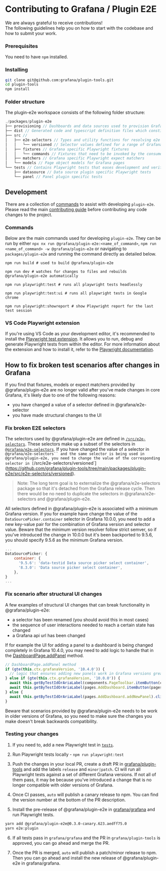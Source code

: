 # Contributing to Grafana / Plugin E2E

We are always grateful to receive contributions!<br />
The following guidelines help you on how to start with the codebase and how to submit your work.

### Prerequisites

You need to have `npm` installed.

### Installing

```bash
git clone git@github.com:grafana/plugin-tools.git
cd plugin-tools
npm install
```

### Folder structure

The plugin-e2e workspace consists of the following folder structure:

```js
./packages/plugin-e2e
├── provisioning // Dashboards and data sources used to provision Grafana when running E2E tests in CI and locally
├── dist // Generated code and typescript definition files which constitutes the npm package
├── src //
│   ├── e2e-selectors // Types and utility functions for resolving e2e selectors for a given Grafana version
│   │   └── versioned // Selector values defined for a range of Grafana versions
│   ├── fixtures // Grafana specific Playwright fixtures
│   │   └── commands // Fixtures that need to be invoked by the consumer
│   ├── matchers // Grafana specific Playwright expect matchers
│   └── models // Page object models for Grafana pages
└── tests // Contains Playwright tests that eases development and verifies that fixtures, models and expect matchers work as expected. these tests are not part of the npm package.
    ├── datasource // Data source plugin specific Playwright tests
    └── panel // Panel plugin specific tests
```

## Development

There are a collection of [commands](#commands) to assist with developing `plugin-e2e`. Please read the main [contributing guide](../../CONTRIBUTING.md) before contributing any code changes to the project.

### Commands

Below are the main commands used for developing `plugin-e2e`. They can be run by either `npx nx run @grafana/plugin-e2e:<name_of_command>`, `npm run <name_of_command> -w @grafana/plugin-e2e` or navigating to `packages/plugin-e2e` and running the command directly as detailed below.

```shell
npm run build # used to build @grafana/plugin-e2e
```

```shell
npm run dev # watches for changes to files and rebuilds @grafana/plugin-e2e automatically
```

```shell
npm run playwright:test # runs all playwright tests headlessly
```

```shell
npm run playwright:test:ui # runs all playwright tests in Google chrome
```

```shell
npm run playwright:showreport # show Playwright report for the last test session
```

### VS Code Playwright extension

If you're using VS Code as your development editor, it's recommended to install the [Playwright test extension](https://marketplace.visualstudio.com/items?itemName=ms-playwright.playwright). It allows you to run, debug and generate Playwright tests from within the editor. For more information about the extension and how to install it, refer to the [Playwright documentation](https://playwright.dev/docs/getting-started-vscode).

## How to fix broken test scenarios after changes in Grafana

If you find that fixtures, models or expect matchers provided by @grafana/plugin-e2e are no longer valid after you've made changes in core Grafana, it's likely due to one of the following reasons:

- you have changed a value of a selector defined in @grafana/e2e-selector
- you have made structural changes to the UI

### Fix broken E2E selectors

The selectors used by @grafana/plugin-e2e are defined in [`/src/e2e-selectors`](https://github.com/grafana/plugin-tools/tree/main/packages/plugin-e2e/src/e2e-selectors). These selectors make up a subset of the selectors in [`@grafana/e2e-selectors`](https://github.com/grafana/grafana/tree/main/packages/grafana-e2e-selectors). If you have changed the value of a selector in ` @grafana/e2e-selectors`` and the same selector is being used in @grafana/plugin-e2e, you need to change the value of the corresponding selector in [ `/src/e2e-selectors/versioned`](https://github.com/grafana/plugin-tools/tree/main/packages/plugin-e2e/src/e2e-selectors/versioned).

> Note: The long term goal is to externalize the @grafana/e2e-selectors package so that it's detached from the Grafana release cycle. Then there would be no need to duplicate the selectors in @grafana/e2e-selectors and @grafana/plugin-e2e.

All selectors defined in @grafana/plugin-e2e is associated with a minimum Grafana version. If you for example have change the value of the `DataSourcePicker.container` selector in Grafana 10.0.0, you need to add a new key-value pair for the combination of Grafana version and selector value. Beware that the minimum version resolver follow strict semver, so if you've introduced the change in 10.0.0 but it's been backported to 9.5.6, you should specify 9.5.6 as the minimum Grafana version.

```javascript
...
DataSourcePicker: {
    container: {
      '9.5.6': 'data-testid Data source picker select container',
      '8.3.0': 'Data source picker select container',
    },
}
...
```

### Fix scenario after structural UI changes

A few examples of structural UI changes that can break functionality in @grafana/plugin-e2e:

- a selector has been renamed (you should avoid this in most cases)
- the sequence of user interactions needed to reach a certain state has changed
- a Grafana api url has been changed

If for example the UI for adding a panel to a dashboard is being changed completely in Grafana 10.4.0, you may need to add logic to handle that in the [DashboardPage.addPanel](https://github.com/grafana/plugin-tools/blob/main/packages/plugin-e2e/src/models/DashboardPage.ts#L38-L55) method.

```typescript
// DashboardPage.addPanel method
if (gte(this.ctx.grafanaVersion, '10.4.0')) {
  // logic that ensures adding new panels work in Grafana versions greater than or equals to 10.4.0
} else if (gte(this.ctx.grafanaVersion, '10.0.0')) {
  await this.getByTestIdOrAriaLabel(components.PageToolbar.itemButton(components.PageToolbar.itemButtonTitle)).click();
  await this.getByTestIdOrAriaLabel(pages.AddDashboard.itemButton(pages.AddDashboard.itemButtonAddViz)).click();
} else {
  await this.getByTestIdOrAriaLabel(pages.AddDashboard.addNewPanel).click();
}
```

Beware that scenarios provided by @grafana/plugin-e2e needs to be work in older versions of Grafana, so you need to make sure the changes you make doesn't break backwards compatibility.

### Testing your changes

1. If you need to, add a new Playwright test in [`tests`](https://github.com/grafana/plugin-tools/tree/main/packages/plugin-e2e/tests).

2. Run Playwright tests locally - `npm run playwright:test`

3. Push the changes in your local PR, create a draft PR in [grafana/plugin-tools](https://github.com/grafana/plugin-tools/) and add the labels `release` and `minor|patch`. CI will run all Playwright tests against a set of different Grafana versions. If not all of them pass, it may be because you've introduced a change that is no longer compatible with older versions of Grafana.

4. Once CI passes, `auto` will publish a canary release to npm. You can find the version number at the bottom of the PR description.

5. Install the pre-release of @grafana/plugin-e2e in [grafana/grafana](https://github.com/grafana/grafana) and run Playwright tests.

```bash
yarn add @grafana/plugin-e2e@0.3.0-canary.623.aedff75.0
yarn e2e:plugin
```

6. If all tests pass in `grafana/grafana` and the PR in `grafana/plugin-tools` is approved, you can go ahead and merge the PR.

7. Once the PR is merged, `auto` will publish a patch/minor release to npm. Then you can go ahead and install the new release of @grafana/plugin-e2e in grafana/grafana.

